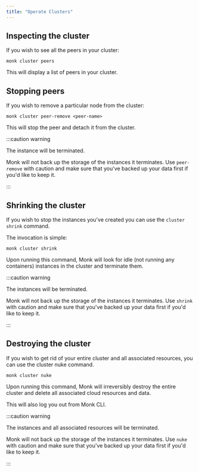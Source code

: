 ```yaml
---
title: "Operate Clusters"
---
```


## Inspecting the cluster

If you wish to see all the peers in your cluster:

    monk cluster peers

This will display a list of peers in your cluster.

## Stopping peers

If you wish to remove a particular node from the cluster:

    monk cluster peer-remove <peer-name>

This will stop the peer and detach it from the cluster.

:::caution warning

The instance will be terminated.

Monk will not back up the storage of the instances it terminates. Use `peer-remove` with caution and make sure that you've backed up your data first if you'd like to keep it.

:::

## Shrinking the cluster

If you wish to stop the instances you've created you can use the `cluster shrink` command.

The invocation is simple:

    monk cluster shrink

Upon running this command, Monk will look for idle (not running any containers) instances in the cluster and terminate them.

:::caution warning

The instances will be terminated.

Monk will not back up the storage of the instances it terminates. Use `shrink` with caution and make sure that you've backed up your data first if you'd like to keep it.

:::

## Destroying the cluster

If you wish to get rid of your entire cluster and all associated resources, you can use the cluster nuke command.

    monk cluster nuke

Upon running this command, Monk will irreversibly destroy the entire cluster and delete all associated cloud resources and data.

This will also log you out from Monk CLI.

:::caution warning

The instances and all associated resources will be terminated.

Monk will not back up the storage of the instances it terminates. Use `nuke` with caution and make sure that you've backed up your data first if you'd like to keep it.

:::
